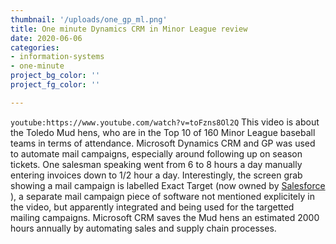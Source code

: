 ```yaml
---
thumbnail: '/uploads/one_gp_ml.png'
title: One minute Dynamics CRM in Minor League review
date: 2020-06-06
categories: 
- information-systems
- one-minute
project_bg_color: ''
project_fg_color: ''

---
```


`youtube:https://www.youtube.com/watch?v=toFzns8Ol2Q`
This video is about the Toledo Mud hens, who are in the Top 10 of 160 Minor League baseball teams in terms of attendance.
Microsoft Dynamics CRM and GP was used to automate mail campaigns, especially around following up on season tickets.
One salesman speaking went from 6 to 8 hours a day manually entering invoices down to 1/2 hour a day.
Interestingly, the screen grab showing a mail campaign is labelled Exact Target (now owned by [Salesforce](https://www.forbes.com/sites/bruceupbin/2013/06/04/salesforce-to-buy-exacttarget-for-2-5-billion/) ), a separate mail campaign piece of software not mentioned explicitely in the video, but apparently integrated and being used for the targetted mailing campaigns.
Microsoft CRM saves the Mud hens an estimated 2000 hours annually by automating sales and supply chain processes.
